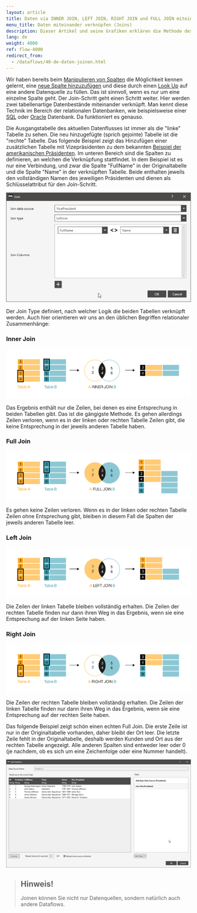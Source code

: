 ```yaml
---
layout: article
title: Daten via INNER JOIN, LEFT JOIN, RIGHT JOIN und FULL JOIN miteinander verknüpfen
menu_title: Daten miteinander verknüpfen (Joins)
description: Dieser Artikel und seine Grafiken erklären die Methode des INNER JOIN, LEFT JOIN, RIGHT JOIN und FULL JOIN zwischen zwei Tabellen angelegt an die SQL Funktionalität.
lang: de
weight: 4000
ref: flow-4000
redirect_from:
  - /dataflows/40-de-daten-joinen.html
---
```

Wir haben bereits beim [Manipulieren von Spalten](/dataflows/de-spalteninhalte-aendern.html) die Möglichkeit kennen gelernt, eine [neue Spalte hinzuzufügen](/dataflows/de-spalten-hinzufuegen-loeschen-aendern.html) und diese durch einen [Look Up](https://help.peakboard.com/dataflows/de-spalten-hinzufuegen-loeschen-aendern.html#:~:text=Add%20Lookup%20Column%20-%20Ein%20neue%20Spalte%20mit%20Verweise%20auf%20eine%20andere%20Datenquelle%20hinzuf%C3%BCgen) auf eine andere Datenquelle zu füllen. Das ist sinnvoll, wenn es nur um eine einzelne Spalte geht.
Der Join-Schritt geht einen Schritt weiter. Hier werden zwei tabellenartige Datenbestände miteinander verknüpft. Man kennt diese Technik im Bereich der relationalen Datenbanken, wie beispielsweise einer [SQL](/data_sources/de-ms-sql-server.html) oder [Oracle](/data_sources/de-oracle.html) Datenbank. Da funktioniert es genauso.

Die Ausgangstabelle des aktuellen Datenflusses ist immer als die "linke" Tabelle zu sehen. Die neu hinzugefügte (sprich gejointe) Tabelle ist die "rechte" Tabelle.
Das folgende Beispiel zeigt das Hinzufügen einer zusätzlichen Tabelle mit Vizepräsidenten zu dem bekannten [Beispiel der amerikanischen Präsidenten](https://mysafeinfo.com/api/data?list=presidents). 
Im unteren Bereich sind die Spalten zu definieren, an welchen die Verknüpfung stattfindet. In dem Beispiel ist es nur eine Verbindung, und zwar die Spalte "FullName" in der Originaltabelle und die Spalte "Name" in der verknüpften Tabelle. Beide enthalten jeweils den vollständigen Namen des jeweiligen Präsidenten und dienen als Schlüsselattribut für den Join-Schritt.

![Join Data](/assets/images/dataflows/dataflows-join01.png)

Der Join Type definiert, nach welcher Logik die beiden Tabellen verknüpft werden. Auch hier orientieren wir uns an den üblichen Begriffen relationaler Zusammenhänge:

### Inner Join

![Dataflow SQL Inner Join](/assets/images/dataflows/peakboard-helpsite_inner-join.png)

Das Ergebnis enthält nur die Zeilen, bei denen es eine Entsprechung in beiden Tabellen gibt. Das ist die gängigste Methode. Es gehen allerdings Zeilen verloren, wenn es in der linken oder rechten Tabelle Zeilen gibt, die keine Entsprechung in der jeweils anderen Tabelle haben.

### Full Join

![Dataflow SQL Full Join](/assets/images/dataflows/peakboard-helpsite_full-join.png)

Es gehen keine Zeilen verloren. Wenn es in der linken oder rechten Tabelle Zeilen ohne Entsprechung gibt, bleiben in diesem Fall die Spalten der jeweils anderen Tabelle leer.

### Left Join

![Dataflow SQL Left Join](/assets/images/dataflows/peakboard-helpsite_left-join.png)

Die Zeilen der linken Tabelle bleiben vollständig erhalten. Die Zeilen der rechten Tabelle finden nur dann ihren Weg in das Ergebnis, wenn sie eine Entsprechung auf der linken Seite haben.

### Right Join

![Dataflow SQL Right Join](/assets/images/dataflows/peakboard-helpsite_right-join.png)

Die Zeilen der rechten Tabelle bleiben vollständig erhalten. Die Zeilen der linken Tabelle finden nur dann ihren Weg in das Ergebnis, wenn sie eine Entsprechung auf der rechten Seite haben.

Das folgende Beispiel zeigt schön einen echten Full Join. Die erste Zeile ist nur in der Originaltabelle vorhanden, daher bleibt der Ort leer. Die letzte Zeile fehlt in der Originaltabelle, deshalb werden Kunden und Ort aus der rechten Tabelle angezeigt. Alle anderen Spalten sind entweder leer oder 0 (je nachdem, ob es sich um eine Zeichenfolge oder eine Nummer handelt).

![Join Data](/assets/images/dataflows/dataflows-join02.png)

> ## Hinweis!
>
> Joinen können Sie nicht nur Datenquellen, sondern natürlich auch andere Dataflows.